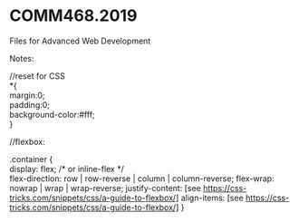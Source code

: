 # COMM468.2019
Files for Advanced Web Development

Notes:

//reset for CSS<br/>
*{<br/>
    margin:0;<br/>
    padding:0;<br/>
    background-color:#fff;<br/>
}

//flexbox:

.container {<br/>
  display: flex; /* or inline-flex */<br/>
   flex-direction: row | row-reverse | column | column-reverse;
   flex-wrap: nowrap | wrap | wrap-reverse;
   justify-content: [see https://css-tricks.com/snippets/css/a-guide-to-flexbox/]
   align-items: [see https://css-tricks.com/snippets/css/a-guide-to-flexbox/]
}

 
